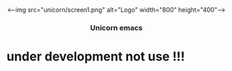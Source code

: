 


<!-- PROJECT LOGO -->
<br />
<p align="center">
  <a href="https://github.com/othneildrew/Best-README-Template">
    <!--img src="unicorn/logo.png" alt="Logo" width="400" height="400"-->

  </a>
 <--img src="unicorn/screen1.png" alt="Logo" width="800" height="400"-->

  <h3 align="center">Unicorn emacs</h3>

# under development not use !!!
